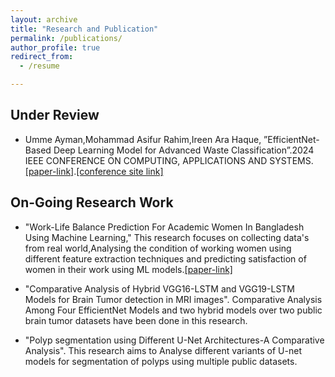 ```yaml
---
layout: archive
title: "Research and Publication"
permalink: /publications/
author_profile: true
redirect_from:
  - /resume

---
```







## Under Review

* Umme Ayman,Mohammad Asifur Rahim,Ireen Ara Haque, ”EfficientNet-Based Deep Learning Model for Advanced Waste Classification”.2024 IEEE CONFERENCE ON COMPUTING, APPLICATIONS
AND SYSTEMS.[[paper-link]](https://ireen-46.github.io/Ireen.github.io//files/waste.pdf).[[conference site link]](https://www.compasconf.org/)



## On-Going Research Work
* "Work-Life Balance Prediction For Academic Women In Bangladesh Using Machine Learning,"
This research focuses on collecting data's from real world,Analysing the condition of working women using different feature extraction techniques and predicting satisfaction of women in their work using ML models.[[paper-link]](https://ireen-46.github.io/Ireen.github.io//files/Thesis_paper.pdf)

* "Comparative Analysis of Hybrid VGG16-LSTM and VGG19-LSTM Models for Brain Tumor detection in MRI images". 
Comparative Analysis Among Four EfficientNet Models and two hybrid models over two public brain tumor datasets have been done in this research.  

* "Polyp segmentation using Different U-Net Architectures-A Comparative Analysis".
This research aims to Analyse different variants of U-net models for segmentation of polyps using multiple public datasets.

